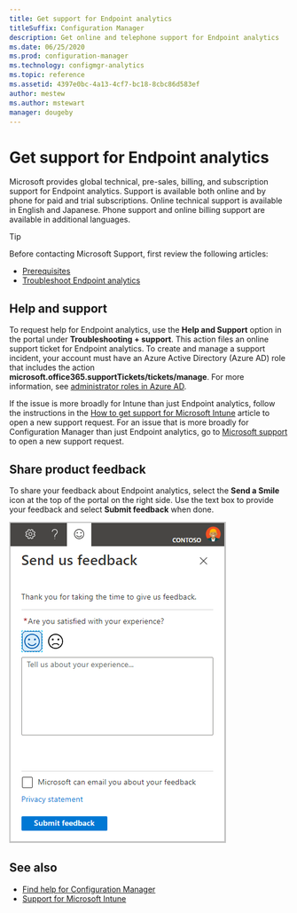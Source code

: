 ```yaml
---
title: Get support for Endpoint analytics
titleSuffix: Configuration Manager
description: Get online and telephone support for Endpoint analytics
ms.date: 06/25/2020
ms.prod: configuration-manager
ms.technology: configmgr-analytics
ms.topic: reference
ms.assetid: 4397e0bc-4a13-4cf7-bc18-8cbc86d583ef
author: mestew
ms.author: mstewart
manager: dougeby
---
```


# Get support for Endpoint analytics

Microsoft provides global technical, pre-sales, billing, and subscription support for Endpoint analytics. Support is available both online and by phone for paid and trial subscriptions. Online technical support is available in English and Japanese. Phone support and online billing support are available in additional languages.

> [!TIP]
> Before contacting Microsoft Support, first review the following articles:
>
> - [Prerequisites](enroll-intune.md#bkmk_prereq)
> - [Troubleshoot Endpoint analytics](troubleshoot.md)


## Help and support

To request help for Endpoint analytics, use the **Help and Support** option in the portal under **Troubleshooting + support**. This action files an online support ticket for Endpoint analytics. To create and manage a support incident, your account must have an Azure Active Directory (Azure AD) role that includes the action **microsoft.office365.supportTickets/tickets/manage**. For more information, see [administrator roles in Azure AD](https://docs.microsoft.com/azure/active-directory/users-groups-roles/directory-assign-admin-roles).

If the issue is more broadly for Intune than just Endpoint analytics, follow the instructions in the [How to get support for Microsoft Intune](../intune/fundamentals/get-support.md#create-an-online-support-ticket) article to open a new support request. For an issue that is more broadly for Configuration Manager than just Endpoint analytics, go to [Microsoft support](https://aka.ms/cmcbsupport) to open a new support request.

## <a name="bkmk_feedback"></a> Share product feedback

<!-- 5451636 -->

To share your feedback about Endpoint analytics, select the **Send a Smile** icon at the top of the portal on the right side. Use the text box to provide your feedback and select **Submit feedback** when done.

![Send a Smile icon in Microsoft Endpoint Manager](media/endpoint-analytics-feedback.png)


## See also

- [Find help for Configuration Manager](../configmgr/core/understand/find-help.md)
- [Support for Microsoft Intune](../intune/fundamentals/get-support.md#create-an-online-support-ticket)